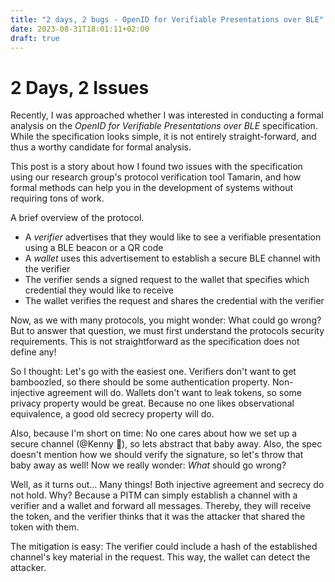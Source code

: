 ```yaml
---
title: "2 days, 2 bugs - OpenID for Verifiable Presentations over BLE"
date: 2023-08-31T18:01:11+02:00
draft: true
---
```


# 2 Days, 2 Issues

Recently, I was approached whether I was interested in conducting a formal analysis on the *OpenID for Verifiable Presentations over BLE* specification.
While the specification looks simple, it is not entirely straight-forward, and thus a worthy candidate for formal analysis.

This post is a story about how I found two issues with the specification using our research group's protocol verification tool Tamarin, and how formal methods can help you in the development of systems without requiring tons of work.

A brief overview of the protocol.

- A *verifier* advertises that they would like to see a verifiable presentation using a BLE beacon or a QR code
- A *wallet* uses this advertisement to establish a secure BLE channel with the verifier
- The verifier sends a signed request to the wallet that specifies which credential they would like to receive
- The wallet verifies the request and shares the credential with the verifier

Now, as we with many protocols, you might wonder: What could go wrong?
But to answer that question, we must first understand the protocols security requirements.
This is not straightforward as the specification does not define any!

So I thought: Let's go with the easiest one.
Verifiers don't want to get bamboozled, so there should be some authentication property.
Non-injective agreement will do.
Wallets don't want to leak tokens, so some privacy property would be great.
Because no one likes observational equivalence, a good old secrecy property will do.

Also, because I'm short on time: No one cares about how we set up a secure channel (@Kenny 👀), so lets abstract that baby away.
Also, the spec doesn't mention how we should verify the signature, so let's throw that baby away as well!
Now we really wonder: *What* should go wrong?

Well, as it turns out... Many things!
Both injective agreement and secrecy do not hold.
Why?
Because a PITM can simply establish a channel with a verifier and a wallet and forward all messages.
Thereby, they will receive the token, and the verifier thinks that it was the attacker that shared the token with them.

The mitigation is easy: The verifier could include a hash of the established channel's key material in the request.
This way, the wallet can detect the attacker.
